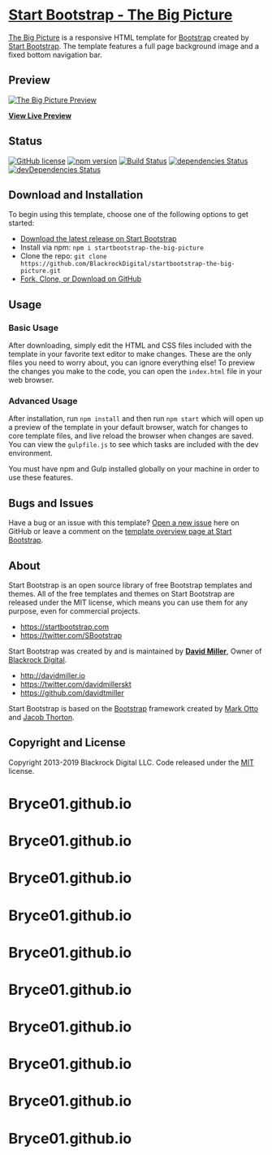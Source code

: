 # [Start Bootstrap - The Big Picture](https://startbootstrap.com/template-overviews/the-big-picture/)

[The Big Picture](http://startbootstrap.com/template-overviews/the-big-picture/) is a responsive HTML template for [Bootstrap](http://getbootstrap.com/) created by [Start Bootstrap](http://startbootstrap.com/). The template features a full page background image and a fixed bottom navigation bar.

## Preview

[![The Big Picture Preview](https://startbootstrap.com/assets/img/templates/the-big-picture.jpg)](https://blackrockdigital.github.io/startbootstrap-the-big-picture/)

**[View Live Preview](https://blackrockdigital.github.io/startbootstrap-the-big-picture/)**

## Status

[![GitHub license](https://img.shields.io/badge/license-MIT-blue.svg)](https://raw.githubusercontent.com/BlackrockDigital/startbootstrap-the-big-picture/master/LICENSE)
[![npm version](https://img.shields.io/npm/v/startbootstrap-the-big-picture.svg)](https://www.npmjs.com/package/startbootstrap-the-big-picture)
[![Build Status](https://travis-ci.org/BlackrockDigital/startbootstrap-the-big-picture.svg?branch=master)](https://travis-ci.org/BlackrockDigital/startbootstrap-the-big-picture)
[![dependencies Status](https://david-dm.org/BlackrockDigital/startbootstrap-the-big-picture/status.svg)](https://david-dm.org/BlackrockDigital/startbootstrap-the-big-picture)
[![devDependencies Status](https://david-dm.org/BlackrockDigital/startbootstrap-the-big-picture/dev-status.svg)](https://david-dm.org/BlackrockDigital/startbootstrap-the-big-picture?type=dev)

## Download and Installation

To begin using this template, choose one of the following options to get started:
* [Download the latest release on Start Bootstrap](https://startbootstrap.com/template-overviews/the-big-picture/)
* Install via npm: `npm i startbootstrap-the-big-picture`
* Clone the repo: `git clone https://github.com/BlackrockDigital/startbootstrap-the-big-picture.git`
* [Fork, Clone, or Download on GitHub](https://github.com/BlackrockDigital/startbootstrap-the-big-picture)

## Usage

### Basic Usage

After downloading, simply edit the HTML and CSS files included with the template in your favorite text editor to make changes. These are the only files you need to worry about, you can ignore everything else! To preview the changes you make to the code, you can open the `index.html` file in your web browser.

### Advanced Usage

After installation, run `npm install` and then run `npm start` which will open up a preview of the template in your default browser, watch for changes to core template files, and live reload the browser when changes are saved. You can view the `gulpfile.js` to see which tasks are included with the dev environment.

You must have npm and Gulp installed globally on your machine in order to use these features.

## Bugs and Issues

Have a bug or an issue with this template? [Open a new issue](https://github.com/BlackrockDigital/startbootstrap-the-big-picture/issues) here on GitHub or leave a comment on the [template overview page at Start Bootstrap](http://startbootstrap.com/template-overviews/the-big-picture/).

## About

Start Bootstrap is an open source library of free Bootstrap templates and themes. All of the free templates and themes on Start Bootstrap are released under the MIT license, which means you can use them for any purpose, even for commercial projects.

* https://startbootstrap.com
* https://twitter.com/SBootstrap

Start Bootstrap was created by and is maintained by **[David Miller](http://davidmiller.io/)**, Owner of [Blackrock Digital](http://blackrockdigital.io/).

* http://davidmiller.io
* https://twitter.com/davidmillerskt
* https://github.com/davidtmiller

Start Bootstrap is based on the [Bootstrap](http://getbootstrap.com/) framework created by [Mark Otto](https://twitter.com/mdo) and [Jacob Thorton](https://twitter.com/fat).

## Copyright and License

Copyright 2013-2019 Blackrock Digital LLC. Code released under the [MIT](https://github.com/BlackrockDigital/startbootstrap-the-big-picture/blob/gh-pages/LICENSE) license.
# Bryce01.github.io
# Bryce01.github.io
# Bryce01.github.io
# Bryce01.github.io
# Bryce01.github.io
# Bryce01.github.io
# Bryce01.github.io
# Bryce01.github.io
# Bryce01.github.io
# Bryce01.github.io
